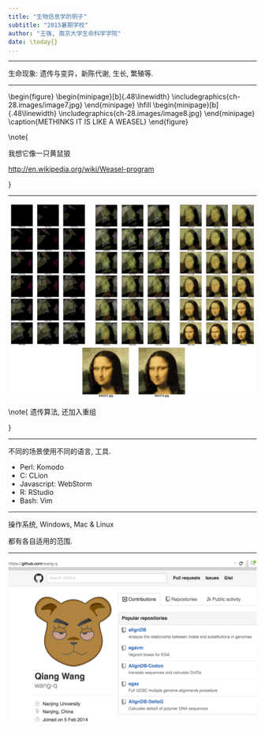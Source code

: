 ```yaml
---
title: "生物信息学的例子"
subtitle: "2015暑期学校"
author: "王强, 南京大学生命科学学院"
date: \today{}
...
```


---


生命现象: 遗传与变异，新陈代谢, 生长, 繁殖等.


---

\begin{figure}
    \begin{minipage}[b]{.48\linewidth}
        \includegraphics{ch-28.images/image7.jpg}
    \end{minipage}
    \hfill
    \begin{minipage}[b]{.48\linewidth}
        \includegraphics{ch-28.images/image8.jpg}
    \end{minipage}
    \caption{METHINKS IT IS LIKE A WEASEL}
\end{figure}

\note{

我想它像一只黄鼠狼

http://en.wikipedia.org/wiki/Weasel-program

}

---

![遗传算法](ch-28.images/lisa.jpg)

\note{
遗传算法, 还加入重组

}

---

不同的场景使用不同的语言, 工具.

* Perl: Komodo
* C: CLion
* Javascript: WebStorm
* R: RStudio
* Bash: Vim

---

操作系统, Windows, Mac & Linux

都有各自适用的范围.

---

![学习与协作: github](summer-camp-2015/github.png)

